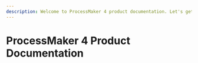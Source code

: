 ```yaml
---
description: Welcome to ProcessMaker 4 product documentation. Let's get started.
---
```


# ProcessMaker 4 Product Documentation


